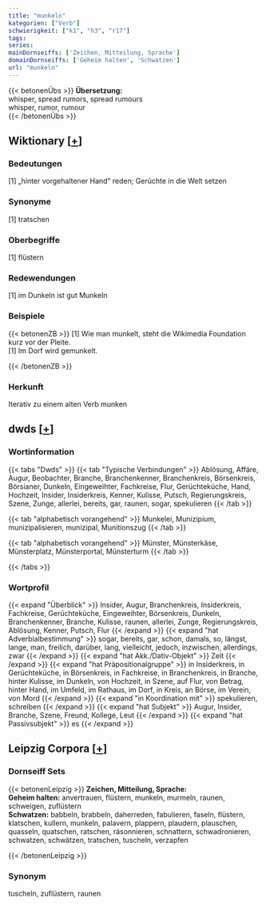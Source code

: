 ```yaml
---
title: "munkeln"
kategorien: ["Verb"]
schwierigkeit: ["k1", "h3", "r17"]
tags:
series:
mainDornseiffs: ['Zeichen, Mitteilung, Sprache']
domainDornseiffs: ['Geheim halten', 'Schwatzen']
url: "munkeln"
---
```


{{< betonenÜbs >}}
**Übersetzung:**  
whisper, spread rumors, spread rumours  
whisper, rumor, rumour  
{{< /betonenÜbs >}}

## Wiktionary [[+](https://de.wiktionary.org/wiki/munkeln)]

### Bedeutungen
[1] „hinter vorgehaltener Hand“ reden; Gerüchte in die Welt setzen  

### Synonyme
[1] tratschen  

### Oberbegriffe
[1] flüstern  

### Redewendungen
[1] im Dunkeln ist gut Munkeln  

### Beispiele
{{< betonenZB >}}
[1] Wie man munkelt, steht die Wikimedia Foundation kurz vor der Pleite.  
[1] Im Dorf wird gemunkelt.  

{{< /betonenZB >}}
### Herkunft
Iterativ zu einem alten Verb munken  



## dwds [[+](https://www.dwds.de/wb/munkeln)]

### Wortinformation
{{< tabs "Dwds" >}}
{{< tab "Typische Verbindungen" >}}
Ablösung, Affäre, Augur, Beobachter, Branche, Branchenkenner, Branchenkreis, Börsenkreis, Börsianer, Dunkeln, Eingeweihter, Fachkreise, Flur, Gerüchteküche, Hand, Hochzeit, Insider, Insiderkreis, Kenner, Kulisse, Putsch, Regierungskreis, Szene, Zunge, allerlei, bereits, gar, raunen, sogar, spekulieren
{{< /tab >}}

{{< tab "alphabetisch vorangehend" >}}
Munkelei, Munizipium, munizipalisieren, munizipal, Munitionszug
{{< /tab >}}

{{< tab "alphabetisch vorangehend" >}}
Münster, Münsterkäse, Münsterplatz, Münsterportal, Münsterturm
{{< /tab >}}

{{< /tabs >}}

### Wortprofil
{{< expand "Überblick" >}} Insider, Augur, Branchenkreis, Insiderkreis, Fachkreise, Gerüchteküche, Eingeweihter, Börsenkreis, Dunkeln, Branchenkenner, Branche, Kulisse, raunen, allerlei, Zunge, Regierungskreis, Ablösung, Kenner, Putsch, Flur {{< /expand >}}
{{< expand "hat Adverbialbestimmung" >}} sogar, bereits, gar, schon, damals, so, längst, lange, man, freilich, darüber, lang, vielleicht, jedoch, inzwischen, allerdings, zwar {{< /expand >}}
{{< expand "hat Akk./Dativ-Objekt" >}} Zeit {{< /expand >}}
{{< expand "hat Präpositionalgruppe" >}} in Insiderkreis, in Gerüchteküche, in Börsenkreis, in Fachkreise, in Branchenkreis, in Branche, hinter Kulisse, im Dunkeln, von Hochzeit, in Szene, auf Flur, von Betrag, hinter Hand, im Umfeld, im Rathaus, im Dorf, in Kreis, an Börse, im Verein, von Mord {{< /expand >}}
{{< expand "in Koordination mit" >}} spekulieren, schreiben {{< /expand >}}
{{< expand "hat Subjekt" >}} Augur, Insider, Branche, Szene, Freund, Kollege, Leut {{< /expand >}}
{{< expand "hat Passivsubjekt" >}} es {{< /expand >}}

## Leipzig Corpora [[+](https://corpora.uni-leipzig.de/en/res?word=munkeln&corpusId=deu_newscrawl-public_2018)]

### Dornseiff Sets
{{< betonenLeipzig >}}
**Zeichen, Mitteilung, Sprache:**  
**Geheim halten:** anvertrauen, flüstern, munkeln, murmeln, raunen, schweigen, zuflüstern  
**Schwatzen:** babbeln, brabbeln, daherreden, fabulieren, faseln, flüstern, klatschen, kullern, munkeln, palavern, plappern, plaudern, plauschen, quasseln, quatschen, ratschen, räsonnieren, schnattern, schwadronieren, schwatzen, schwätzen, tratschen, tuscheln, verzapfen  

{{< /betonenLeipzig >}}

### Synonym
tuscheln, zuflüstern, raunen

